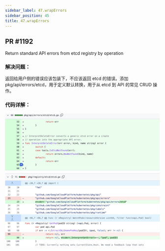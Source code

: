 ```yaml
---
sidebar_label: 47.wrapErrors
sidebar_position: 45
title: 47.wrapErrors
---
```


## PR #1192

Return standard API errors from etcd registry by operation 

### 解决问题：

返回给用户侧的错误应该包装下，不应该返回 etcd 的错误。添加 pkg/api/errors/etcd，用于定义默认转换，用于从 etcd 到 API 的常见 CRUD 操作。

### 代码详解：

![](https://raw.githubusercontent.com/mouuii/picture/master/%E6%88%AA%E5%B1%8F2023-06-22%20%E4%B8%8B%E5%8D%888.21.08.png)